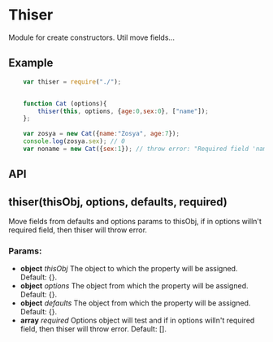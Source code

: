 # Thiser
Module for create constructors. Util move fields...

## Example

```js
	var thiser = require("./");


	function Cat (options){
		thiser(this, options, {age:0,sex:0}, ["name"]);
	};
	
	var zosya = new Cat({name:"Zosya", age:7});
	console.log(zosya.sex); // 0
	var noname = new Cat({sex:1}); // throw error: "Required field 'name' doesn't pass."
```

## API

## thiser(thisObj, options, defaults, required)

Move fields from defaults and options params to thisObj, if in options willn't required field, then thiser will throw error.

### Params:

* **object** *thisObj* The object to which the property will be assigned. Default: {}.
* **object** *options* The object from which the property will be assigned. Default: {}.
* **object** *defaults* The object from which the property will be assigned. Default: {}.
* **array** *required* Options object will test and if in options willn't required field, then thiser will throw error. Default: [].